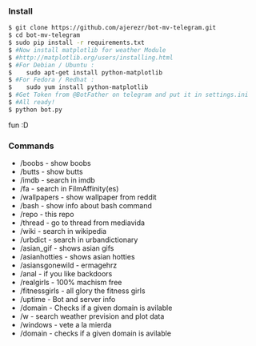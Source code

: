 ### Install
```sh
$ git clone https://github.com/ajerezr/bot-mv-telegram.git
$ cd bot-mv-telegram
$ sudo pip install -r requirements.txt
$ #Now install matplotlib for weather Module
$ #http://matplotlib.org/users/installing.html
$ #For Debian / Ubuntu :
$    sudo apt-get install python-matplotlib
$ #For Fedora / Redhat :
$    sudo yum install python-matplotlib
$ #Get Token from @BotFather on telegram and put it in settings.ini
$ #All ready!
$ python bot.py
```
fun :D

### Commands
* /boobs - show boobs
* /butts - show butts
* /imdb - search in imdb
* /fa - search in FilmAffinity(es)
* /wallpapers - show wallpaper from reddit
* /bash <command> - show info about bash command
* /repo - this repo
* /thread - go to thread from mediavida
* /wiki - search in wikipedia
* /urbdict - search in urbandictionary
* /asian_gif - shows asian gifs
* /asianhotties - shows asian hotties
* /asiansgonewild - ermagehrz
* /anal - if you like backdoors
* /realgirls - 100% machism free
* /fitnessgirls - all glory the fitness girls
* /uptime - Bot and server info
* /domain - Checks if a given domain is avilable
* /w - search weather prevision and plot data
* /windows - vete a la mierda
* /domain - checks if a given domain is avilable
